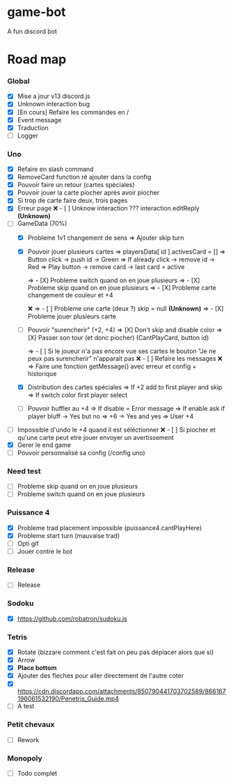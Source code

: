 # game-bot
A fun discord bot

# Road map

### Global
- [X] Mise a jour v13 discord.js
- [X] Unknown interaction bug
- [X] [En cours] Refaire les commandes en /
- [X] Event message
- [X] Traduction
- [ ] Logger

### Uno
- [X] Refaire en slash command
- [X] RemoveCard function ré ajouter dans la config
- [X] Pouvoir faire un retour (cartes spéciales)
- [X] Pouvoir jouer la carte piocher après avoir piocher
- [X] Si trop de carte faire deux, trois pages
- [X] Erreur page
❌ - [ ] Unknow interaction ??? interaction.editReply **(Unknown)**
- [ ] GameData (70%)
    - [X] Probleme 1v1 changement de sens 
        => Ajouter skip turn 
    - [X] Pouvoir jouer plusieurs cartes
        => playersData[ id ].activesCard = []
        => Button click -> push id -> Green
        => If already click -> remove id -> Red
        => Play button -> remove card -> last card = active
        
        => - [X] Probleme switch quand on en joue plusieurs 
        => - [X] Probleme skip quand on en joue plusieurs 
        => - [X] Probleme carte changement de couleur et +4

        ❌ => - [ ] Probleme une carte (deux ?) skip = null **(Unknown)**
        => - [X] Probleme jouer plusieurs carte
    - [ ] Pouvoir "surencherir" (+2, +4)
        => [X] Don't skip and disable color
        => [X] Passer son tour (et donc piocher) (CantPlayCard, button id)

        => - [ ] Si le joueur n'a pas encore vue ses cartes le bouton "Je ne peux pas surencherir" n'apparait pas
    ❌ - [ ] Refaire les messages
    ❌   => Faire une fonction getMessage() avec erreur et config + historique
    - [X] Distribution des cartes spéciales
        => If +2 add to first player and skip
        => If switch color first player select
    - [ ] Pouvoir buffler au +4
        => If disable = Error message
        => If enable ask if player bluff
            -> Yes but no => +6
            -> Yes and yes => User +4
- [ ] Impossible d'undo le +4 quand il est séléctionner
❌ - [ ] Si piocher et qu'une carte peut etre jouer envoyer un avertissement
- [X] Gerer le end game
- [ ] Pouvoir personnalisé sa config (/config uno)

### Need test
- [ ] Probleme skip quand on en joue plusieurs 
- [ ] Probleme switch quand on en joue plusieurs 

### Puissance 4 
- [X] Probleme trad placement impossible (puissance4.cantPlayHere)
- [X] Probleme start turn (mauvaise trad)
- [ ] Opti gif
- [ ] Jouer contre le bot

### Release
- [ ] Release

### Sodoku
- [X] https://github.com/robatron/sudoku.js
### Tetris
- [X] Rotate (bizzare comment c'est fait on peu pas déplacer alors que si)
- [X] Arrow
- [X] **Place bottom**
- [X] Ajouter des fleches pour aller directement de l'autre coter
- [X] https://cdn.discordapp.com/attachments/850790441703702589/866167196061532190/Penetris_Guide.mp4
- [ ] A test 

### Petit chevaux
- [ ] Rework

### Monopoly
- [ ] Todo complet
